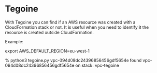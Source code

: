 # Tegoine

With Tegoine you can find if an AWS resource was created with a CloudFormation stack or not. It is useful when you need to identify it the resource is created outside CloudFormation.


Example:

export AWS_DEFAULT_REGION=eu-west-1

% python3 tegoine.py vpc-094d08dc24396856456gdf5654e
found vpc-094d08dc24396856456gdf5654e on stack: vpc-tegoine

